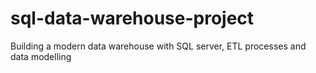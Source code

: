 # sql-data-warehouse-project
Building a modern data warehouse with SQL server, ETL processes and data modelling

